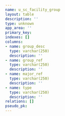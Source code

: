 ```yaml
---
name: u_sc_facility_group
layout: table
description: ''
type: unknown
app_area: ''
primary_key: 
indexes: []
columns:
- name: group_desc
  type: varchar(250)
  description: ''
- name: group_ref
  type: varchar(250)
  description: ''
- name: major_ref
  type: varchar(250)
  description: ''
- name: type
  type: varchar(250)
  description: ''
relations: []
pseudo_pk: 
---
```


